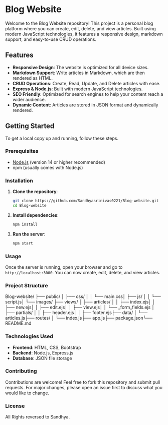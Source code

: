 # Blog Website

Welcome to the Blog Website repository! This project is a personal blog platform where you can create, edit, delete, and view articles. Built using modern JavaScript technologies, it features a responsive design, markdown support, and easy-to-use CRUD operations.

## Features

- **Responsive Design**: The website is optimized for all device sizes.
- **Markdown Support**: Write articles in Markdown, which are then rendered as HTML.
- **CRUD Operations**: Create, Read, Update, and Delete articles with ease.
- **Express & Node.js**: Built with modern JavaScript technologies.
- **SEO Friendly**: Optimized for search engines to help your content reach a wider audience.
- **Dynamic Content**: Articles are stored in JSON format and dynamically rendered.

## Getting Started

To get a local copy up and running, follow these steps.

### Prerequisites

- [Node.js](https://nodejs.org/) (version 14 or higher recommended)
- npm (usually comes with Node.js)

### Installation

1. **Clone the repository**:
    ```bash
    git clone https://github.com/Sandhyasrinivas0221/Blog-website.git
    cd Blog-website
    ```

2. **Install dependencies**:
    ```bash
    npm install
    ```

3. **Run the server**:
    ```bash
    npm start
    ```

### Usage

Once the server is running, open your browser and go to `http://localhost:3000`. You can now create, edit, delete, and view articles.

### Project Structure

Blog-website/ ├── public/ │ ├── css/ │ │ └── main.css│ ├── js/ │ │ └── script.js│ 
└── images/ ├── views/ │ ├── articles/ │ │ ├── index.ejs│ │ ├── new.ejs│ │ 
├── edit.ejs│ │ ├── view.ejs│ │ └── _form_fields.ejs │ ├── partials/ │ │ ├── header.ejs│ │ 
├── footer.ejs├── data/ │ └── articles.js├── routes/ │ └── index.js├── app.js├── package.json└── README.md


### Technologies Used

- **Frontend**: HTML, CSS, Bootstrap
- **Backend**: Node.js, Express.js
- **Database**: JSON file storage

### Contributing

Contributions are welcome! Feel free to fork this repository and submit pull requests. For major changes, please open an issue first to discuss what you would like to change.

### License

All Rights reversed to Sandhya.
